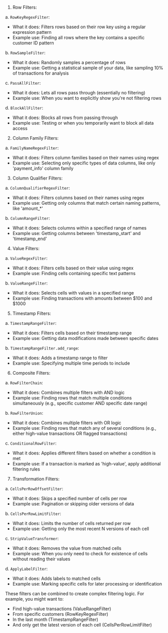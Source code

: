 1. Row Filters:

a. `RowKeyRegexFilter`:
- What it does: Filters rows based on their row key using a regular expression pattern
- Example use: Finding all rows where the key contains a specific customer ID pattern

b. `RowSampleFilter`:
- What it does: Randomly samples a percentage of rows
- Example use: Getting a statistical sample of your data, like sampling 10% of transactions for analysis

c. `PassAllFilter`:
- What it does: Lets all rows pass through (essentially no filtering)
- Example use: When you want to explicitly show you're not filtering rows

d. `BlockAllFilter`:
- What it does: Blocks all rows from passing through
- Example use: Testing or when you temporarily want to block all data access

2. Column Family Filters:

a. `FamilyNameRegexFilter`:
- What it does: Filters column families based on their names using regex
- Example use: Selecting only specific types of data columns, like only 'payment_info' column family

3. Column Qualifier Filters:

a. `ColumnQualifierRegexFilter`:
- What it does: Filters columns based on their names using regex
- Example use: Getting only columns that match certain naming patterns, like 'amount_*'

b. `ColumnRangeFilter`:
- What it does: Selects columns within a specified range of names
- Example use: Getting columns between 'timestamp_start' and 'timestamp_end'

4. Value Filters:

a. `ValueRegexFilter`:
- What it does: Filters cells based on their value using regex
- Example use: Finding cells containing specific text patterns

b. `ValueRangeFilter`:
- What it does: Selects cells with values in a specified range
- Example use: Finding transactions with amounts between $100 and $1000

5. Timestamp Filters:

a. `TimestampRangeFilter`:
- What it does: Filters cells based on their timestamp range
- Example use: Getting data modifications made between specific dates

b. `TimestampRangeFilter.add_range`:
- What it does: Adds a timestamp range to filter
- Example use: Specifying multiple time periods to include

6. Composite Filters:

a. `RowFilterChain`:
- What it does: Combines multiple filters with AND logic
- Example use: Finding rows that match multiple conditions simultaneously (e.g., specific customer AND specific date range)

b. `RowFilterUnion`:
- What it does: Combines multiple filters with OR logic
- Example use: Finding rows that match any of several conditions (e.g., either high-value transactions OR flagged transactions)

c. `ConditionalRowFilter`:
- What it does: Applies different filters based on whether a condition is met
- Example use: If a transaction is marked as 'high-value', apply additional filtering rules

7. Transformation Filters:

a. `CellsPerRowOffsetFilter`:
- What it does: Skips a specified number of cells per row
- Example use: Pagination or skipping older versions of data

b. `CellsPerRowLimitFilter`:
- What it does: Limits the number of cells returned per row
- Example use: Getting only the most recent N versions of each cell

c. `StripValueTransformer`:
- What it does: Removes the value from matched cells
- Example use: When you only need to check for existence of cells without reading their values

d. `ApplyLabelFilter`:
- What it does: Adds labels to matched cells
- Example use: Marking specific cells for later processing or identification

These filters can be combined to create complex filtering logic. For example, you might want to:
- Find high-value transactions (ValueRangeFilter)
- From specific customers (RowKeyRegexFilter)
- In the last month (TimestampRangeFilter)
- And only get the latest version of each cell (CellsPerRowLimitFilter)